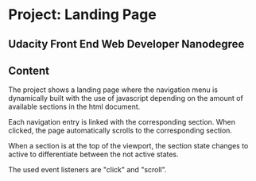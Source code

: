 # Project: Landing Page

## Udacity Front End Web Developer Nanodegree

## Content

The project shows a landing page where the navigation menu is dynamically built
with the use of javascript depending on the amount of available sections in the html document.

Each navigation entry is linked with the corresponding section. When clicked, the page automatically
scrolls to the corresponding section.

When a section is at the top of the viewport, the section state changes to active to 
differentiate between the not active states.

The used event listeners are "click" and "scroll".